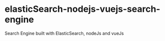 # elasticSearch-nodejs-vuejs-search-engine
Search Engine built with ElasticSearch, nodeJs and vueJs
